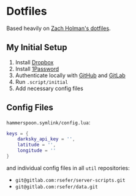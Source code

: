 # Dotfiles

Based heavily on [Zach Holman's dotfiles](https://github.com/holman/dotfiles).

## My Initial Setup

1. Install [Dropbox](https://www.dropbox.com/install)
2. Install [1Password](https://1password.com/downloads/)
3. Authenticate locally with [GitHub](https://help.github.com/articles/connecting-to-github-with-ssh/) and [GitLab](https://docs.gitlab.com/ce/ssh/README.html)
4. Run `.script/initial`
5. Add necessary config files

## Config Files

`hammerspoon.symlink/config.lua`:
```lua
keys = {
	darksky_api_key = '',
	latitude = '',
	longitude = ''
}
```

and individual config files in all `util` repositories:
- `git@gitlab.com:rsefer/server-scripts.git`
- `git@gitlab.com:rsefer/data.git`
